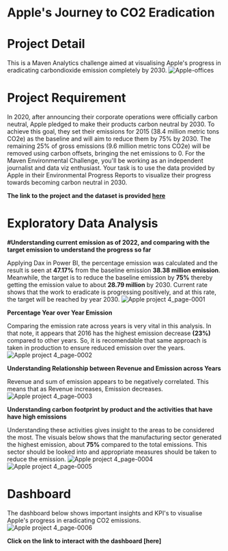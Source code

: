 # Apple's Journey to CO2 Eradication

# Project Detail
This is a Maven Analytics challenge aimed at visualising Apple's progress in eradicating carbondioxide emission completely by 2030.
![Apple-offices](https://github.com/victorsomadina/Apple-CO2-Emission-Project/assets/103338741/3672ea9a-ed96-4eda-a9ef-eb39d530e1ae)

# Project Requirement
In 2020, after announcing their corporate operations were officially carbon neutral, Apple pledged to make their products carbon neutral by 2030. To achieve this goal, they set their emissions for 2015 (38.4 million metric tons CO2e) as the baseline and will aim to reduce them by 75% by 2030. The remaining 25% of gross emissions (9.6 million metric tons CO2e) will be removed using carbon offsets, bringing the net emissions to 0.
For the Maven Environmental Challenge, you'll be working as an independent journalist and data viz enthusiast. Your task is to use the data provided by Apple in their Environmental Progress Reports to visualize their progress towards becoming carbon neutral in 2030.

**The link to the project and the dataset is provided [here](https://mavenanalytics.io/challenges/maven-environmental-challenge/27)** 

# Exploratory Data Analysis
**#Understanding current emission as of 2022, and comparing with the target emission to understand the progress so far**

Applying Dax in Power BI, the percentage emission was calculated and the result is seen at **47.17%** from the baseline emission **38.38 million emission**. Meanwhile, the target is to reduce the baseline emission by **75%** thereby getting the emission value to about **28.79 million** by 2030. Current rate shows that the work to eradicate is progressing positively, and at this rate, the target will be reached by year 2030.
![Apple project 4_page-0001](https://github.com/victorsomadina/Apple-CO2-Emission-Project/assets/103338741/f3cd0bda-b9eb-49ca-8cfe-f46beb59a9ec)

**Percentage Year over Year Emission**

Comparing the emission rate across years is very vital in this analysis. In that note, it appears that 2016 has the highest emission decrease **(23%)** compared to other years. So, it is recomendable that same approach is taken in production to ensure reduced emission over the years. 
![Apple project 4_page-0002](https://github.com/victorsomadina/Apple-CO2-Emission-Project/assets/103338741/ff7ad4de-0de4-41d3-bc47-a14cb042da69)

**Understanding Relationship between Revenue and Emission across Years** 

Revenue and sum of emission appears to be negatively correlated. This means that as Revenue increases, Emission decreases. 
![Apple project 4_page-0003](https://github.com/victorsomadina/Apple-CO2-Emission-Project/assets/103338741/59aea35c-ba09-4fa9-b704-2fcc783270e4)

**Understanding carbon footprint by product and the activities that have have high emissions**

Understanding these activities gives insight to the areas to be considered the most. The visuals below shows that the manufacturing sector generated the highest emission, about **75%** compared to the total emissions. This sector should be looked into and appropriate measures should be taken to reduce the emission. 
![Apple project 4_page-0004](https://github.com/victorsomadina/Apple-CO2-Emission-Project/assets/103338741/86985a28-a33c-4cae-bca7-2c9719d5cfc2)
![Apple project 4_page-0005](https://github.com/victorsomadina/Apple-CO2-Emission-Project/assets/103338741/4ae14d9d-130c-47be-9e20-9bedd85b49ca)

# Dashboard

The dashboard below shows important insights and KPI's to visualise Apple's progress in eradicating CO2 emissions.
![Apple project 4_page-0006](https://github.com/victorsomadina/Apple-CO2-Emission-Project/assets/103338741/59013b56-8843-452a-a8ed-b90f3a314b8b)

**Click on the link to interact with the dashboard [here]**



